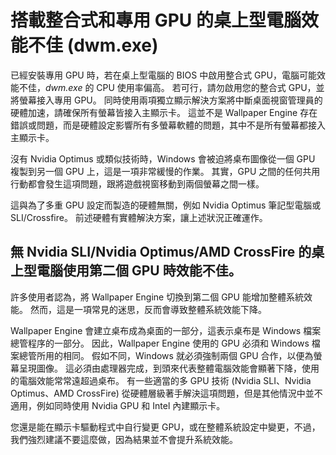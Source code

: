 # 搭載整合式和專用 GPU 的桌上型電腦效能不佳 (dwm.exe)

已經安裝專用 GPU 時，若在桌上型電腦的 BIOS 中啟用整合式 GPU，電腦可能效能不佳，*dwm.exe* 的 CPU 使用率偏高。 若可行，請勿啟用您的整合式 GPU，並將螢幕接入專用 GPU。 同時使用兩項獨立顯示解決方案將中斷桌面視窗管理員的硬體加速，請確保所有螢幕皆接入主顯示卡。 這並不是 Wallpaper Engine 存在錯誤或問題，而是硬體設定影響所有多螢幕軟體的問題，其中不是所有螢幕都接入主顯示卡。

沒有 Nvidia Optimus 或類似技術時，Windows 會被迫將桌布圖像從一個 GPU 複製到另一個 GPU 上，這是一項非常緩慢的作業。 其實，GPU 之間的任何共用行動都會發生這項問題，跟將遊戲視窗移動到兩個螢幕之間一樣。

這與為了多重 GPU 設定而製造的硬體無關，例如 Nvidia Optimus 筆記型電腦或 SLI/Crossfire。 前述硬體有實體解決方案，讓上述狀況正確運作。

## 無 Nvidia SLI/Nvidia Optimus/AMD CrossFire 的桌上型電腦使用第二個 GPU 時效能不佳。

許多使用者認為，將 Wallpaper Engine 切換到第二個 GPU 能增加整體系統效能。 然而，這是一項常見的迷思，反而會導致整體系統效能下降。

Wallpaper Engine 會建立桌布成為桌面的一部分，這表示桌布是 Windows 檔案總管程序的一部分。 因此，Wallpaper Engine 使用的 GPU 必須和 Windows 檔案總管所用的相同。 假如不同，Windows 就必須強制兩個 GPU 合作，以便為螢幕呈現圖像。 這必須由處理器完成，到頭來代表整體電腦效能會顯著下降，使用的電腦效能常常遠超過桌布。 有一些適當的多 GPU 技術 (Nvidia SLI、Nvidia Optimus、AMD CrossFire) 從硬體層級著手解決這項問題，但是其他情況中並不適用，例如同時使用 Nvidia GPU 和 Intel 內建顯示卡。

您還是能在顯示卡驅動程式中自行變更 GPU，或在整體系統設定中變更，不過，我們強烈建議不要這麼做，因為結果並不會提升系統效能。